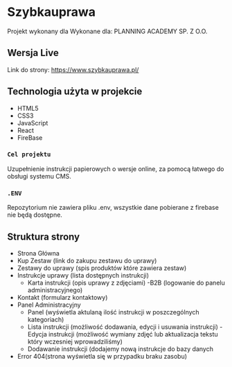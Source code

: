 # Szybkauprawa

Projekt wykonany dla Wykonane dla: PLANNING ACADEMY SP. Z O.O.

## Wersja Live
Link do strony: https://www.szybkauprawa.pl/

## Technologia użyta w projekcie

- HTML5
- CSS3
- JavaScript
- React
- FireBase

### `Cel projektu`

Uzupełnienie instrukcji papierowych o wersje online, za pomocą łatwego do obsługi systemu CMS.

### `.ENV`

Repozytorium nie zawiera pliku .env, wszystkie dane pobierane z firebase nie będą dostępne.


## Struktura strony

- Strona Główna
- Kup Zestaw (link do zakupu zestawu do uprawy)
- Zestawy do uprawy (spis produktów które zawiera zestaw)
- Instrukcje uprawy (lista dostępnych instrukcji)
  - Karta instrukcji (opis uprawy z zdjęciami)
-B2B (logowanie do panelu administracyjnego)
- Kontakt (formularz kontaktowy)
- Panel Administracyjny
  - Panel (wyświetla aktulaną ilość instrukcji w poszczególnych kategoriach)
  - Lista instrukcji (możliwość dodawania, edycji i usuwania instrukcji)
    -Edycja instrukcji (możliwość wymiany zdjęć lub aktualizacja tekstu który wczesniej wprowadziliśmy)
  - Dodawanie instrukcji (dodajemy nową instrukcje do bazy danych
- Error 404(strona wyświetla się w przypadku braku zasobu)
  

